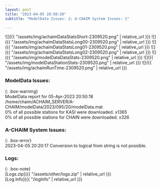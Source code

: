 ```yaml
---
layout: post
title: "2023-04-05 20:50:30"
subtitle: "ModelData Issues: 2; A-CHAIM System Issues: 1"

---
```


![]({{ "/assets/img/achaimDataStatsShort-2309520.png" | relative_url }})
![]({{ "/assets/img/achaimDataStatsLong00-2309520.png" | relative_url }})
![]({{ "/assets/img/achaimDataStatsLong01-2309520.png" | relative_url }})
![]({{ "/assets/img/achaimDataStatsLong02-2309520.png" | relative_url }})
![]({{ "/assets/img/modelDataDataStats-2309520.png" | relative_url }})
![]({{ "/assets/img/modelDataStationStats-2309520.png" | relative_url }})
![]({{ "/assets/img/achaimRunTime-2309520.png" | relative_url }})


### ModelData Issues:  
  
{: .box-warning}  
 ModelData report for 05-Apr-2023 20:50:18   
 /home/chaim/ACHAIM_SERVER/A-CHAIM/modelData/2023/095/20/modelData.mat   
 0% of all possible stations for KASI were downloaded. x1365   
 0% of all possible stations for CHAIN were downloaded. x326   
  
### A-CHAIM System Issues:  
  
{: .box-error}  
2023-04-05 20:20:17 Conversion to logical from string is not possible.  

### Logs:  
  
{: .box-note}  
[Logs.zip]({{ "/assets/other/logs.zip" | relative_url }})  
[Log Info]({{ "/logInfo" | relative_url }})  
